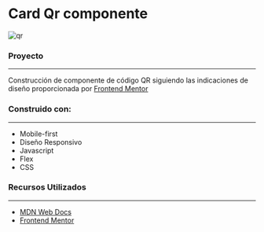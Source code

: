 # Card Qr componente

![qr](https://user-images.githubusercontent.com/26255765/201200747-0a706cc9-cdc7-466b-96e8-a4e4cf3b100c.png)

### Proyecto
-------------

Construcción de componente de código QR siguiendo las indicaciones de diseño proporcionada por [Frontend Mentor](https://www.frontendmentor.io/challenges/qr-code-component-iux_sIO_H/hub/qr-code-component-tbHtydkvxs)

### Construido con:
-------------

- Mobile-first
- Diseño Responsivo
- Javascript
- Flex
- CSS

### Recursos Utilizados
-------------

- [MDN Web Docs](https://developer.mozilla.org/es/docs/Web)
- [Frontend Mentor](https://www.frontendmentor.io/challenges/qr-code-component-iux_sIO_H/hub/qr-code-component-tbHtydkvxs)

